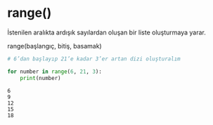 # range()

İstenilen aralıkta ardışık sayılardan oluşan bir liste oluşturmaya yarar.

range(başlangıç, bitiş, basamak)

```python
# 6’dan başlayıp 21’e kadar 3’er artan dizi oluşturalım

for number in range(6, 21, 3):
    print(number)
```

```
6
9
12
15
18
```
